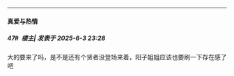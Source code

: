 ﻿
*****

####  真爱与热情  
##### 47#         楼主| 发表于 2025-6-3 23:28

大的要来了吗，是不是还有个贤者没登场来着，阳子姐姐应该也要刷一下存在感了吧

